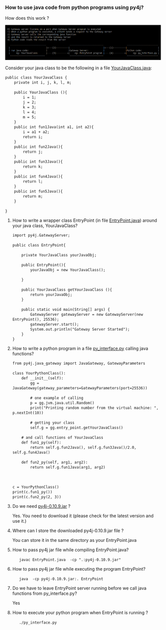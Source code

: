 ### How to use java code from python programs using py4j?

How does this work ?

![](./2021/py4j_tut/java_py4j.png)

Consider your java class to be the following in a file [YourJavaClass.java](./2021/py4j_tut/YourJavaClass.java):

    public class YourJavaClass {
        private int i, j, k, l, m;

        public YourJavaClass (){
            i = 1;
            j = 2;
            k = 3;
            l = 4;
            m = 5;
        }
        public int fun1Java(int a1, int a2){
            i = a1 + a2;
            return i;
        }
        public int fun2Java(){
            return j;
        }
        public int fun3Java(){
            return k;
        }
        public int fun4Java(){
            return l;
        }
        public int fun5Java(){
            return m;
        }

    }

1. How to write a wrapper class EntryPoint (in file [EntryPoint.java](./2021/py4j_tut/EntryPoint.java)) around your java class, YourJavaClass?

    ```
    import py4j.GatewayServer;

    public class EntryPoint{

        private YourJavaClass yourJavaObj;

        public EntryPoint(){
            yourJavaObj = new YourJavaClass();

        }

        public YourJavaClass getYourJavaClass (){
            return yourJavaObj;
        }

        public static void main(String[] args) {
            GatewayServer gatewayServer = new GatewayServer(new EntryPoint(), 25536);
            gatewayServer.start();
            System.out.println("Gateway Server Started");
        }
    }
    ```

2. How to write a python program in a file [py_interface.py](./2021/py4j_tut/py_interface.py) calling java functions?

    ```
    from py4j.java_gateway import JavaGateway, GatewayParameters

    class YourPythonClass():
        def __init__(self):
            gg = JavaGateway(gateway_parameters=GatewayParameters(port=25536))

            # one example of calling  
            p = gg.jvm.java.util.Random()
            print("Printing random number from the virtual machine: ", p.nextInt(10))

            # getting your class 
            self.g = gg.entry_point.getYourJavaClass()

        # and call functions of YourJavaClass   
        def fun1_py(self):
            return self.g.fun2Java(), self.g.fun3Java()/2.0, self.g.fun4Java()

        def fun2_py(self, arg1, arg2):
            return self.g.fun1Java(arg1, arg2)



    c = YourPythonClass()
    print(c.fun1_py())
    print(c.fun2_py(2, 3))
    ```

3. Do we need  [py4j-0.10.9.jar](./2021/py4j_tut/py4j-0.10.9.jar) ? 

   Yes. You need to download it (please check for the latest version and use it.)

4. Where can I store the downloaded py4j-0.10.9.jar file ?

   You can store it in the same directory as your EntryPoint.java

5. How to pass py4j jar file while compiling EntryPoint.java?

    ```   javac EntryPoint.java  -cp ".:py4j-0.10.9.jar"``` 

6. How to pass py4j jar file while executing the program EntryPoint?

    ```   java  -cp py4j-0.10.9.jar:. EntryPoint```

7. Do we have to leave EntryPoint server running before we call java functions from py_interface.py?

   Yes

8. How to execute your python program when EntryPoint is running ?

    ```   ./py_interface.py```

